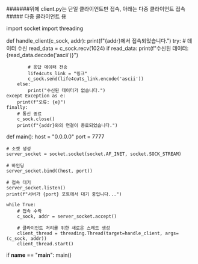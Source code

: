 #######위에 client.py는 단일 클라이언트만 접속, 아래는 다중 클라이언트 접속#####
다중 클라이언트 용



import socket
import threading

def handle_client(c_sock, addr):
    print(f"{addr}에서 접속되었습니다.")
    try:
        # 데이터 수신
        read_data = c_sock.recv(1024)
        if read_data:
            print(f"수신된 데이터: {read_data.decode('ascii')}")

            # 응답 데이터 전송
            life4cuts_link = "링크"
            c_sock.send(life4cuts_link.encode('ascii'))
        else:
            print("수신된 데이터가 없습니다.")
    except Exception as e:
        print(f"오류: {e}")
    finally:
        # 통신 종료
        c_sock.close()
        print(f"{addr}와의 연결이 종료되었습니다.")

def main():
    host = "0.0.0.0"
    port = 7777

    # 소켓 생성
    server_socket = socket.socket(socket.AF_INET, socket.SOCK_STREAM)

    # 바인딩
    server_socket.bind((host, port))
    
    # 접속 대기
    server_socket.listen()
    print(f"서버가 {port} 포트에서 대기 중입니다...")

    while True:
        # 접속 수락
        c_sock, addr = server_socket.accept()
        
        # 클라이언트 처리를 위한 새로운 스레드 생성
        client_thread = threading.Thread(target=handle_client, args=(c_sock, addr))
        client_thread.start()

if __name__ == "__main__":
    main()
